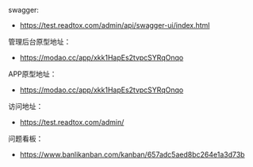 swagger:

- https://test.readtox.com/admin/api/swagger-ui/index.html

管理后台原型地址：

- https://modao.cc/app/xkk1HapEs2tvpcSYRqOnqo

APP原型地址：

- https://modao.cc/app/xkk1HapEs2tvpcSYRqOnqo

访问地址：

- https://test.readtox.com/admin/

问题看板：  

- https://www.banlikanban.com/kanban/657adc5aed8bc264e1a3d73b